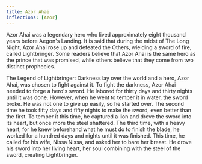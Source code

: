```yaml
---
title: Azor Ahai
inflections: [Azor]
---
```


Azor Ahai was a legendary hero who lived approximately eight thousand years before Aegon's Landing. It is said that during the midst of The Long Night, Azor Ahai rose up and defeated the Others, wielding a sword of fire, called Lightbringer. Some readers believe that Azor Ahai is the same hero as the prince that was promised, while others believe that they come from two distinct prophecies.

The Legend of Lightbringer: Darkness lay over the world and a hero, Azor Ahai, was chosen to fight against it. To fight the darkness, Azor Ahai needed to forge a hero's sword. He labored for thirty days and thirty nights until it was done. However, when he went to temper it in water, the sword broke. He was not one to give up easily, so he started over. The second time he took fifty days and fifty nights to make the sword, even better than the first. To temper it this time, he captured a lion and drove the sword into its heart, but once more the steel shattered. The third time, with a heavy heart, for he knew beforehand what he must do to finish the blade, he worked for a hundred days and nights until it was finished. This time, he called for his wife, Nissa Nissa, and asked her to bare her breast. He drove his sword into her living heart, her soul combining with the steel of the sword, creating Lightbringer.


